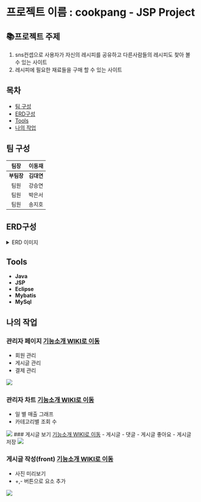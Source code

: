# 프로젝트 이름 : cookpang - JSP Project

## 📚프로젝트 주제 

1.   sns컨셉으로 사용자가 자신의 레시피를 공유하고 다른사람들의 레시피도 찾아 볼 수 있는 사이트
2.  레시피에 필요한 재료들을 구매 할 수 있는 사이트

## 목차
- [팀 구성](#팀-구성)
- [ERD구성](#erd구성)
- [Tools](#tools)
- [나의 작업](#나의-작업)

## 팀 구성

|팀장|이동재|           
|:--:|:--:|
|**부팀장**|**김대연**|
|팀원|강승연|
|팀원|박은서|
|팀원|송지호|

## ERD구성
<details>
<summary>ERD 이미지</summary>
    
[![쿡팡 erd구성](./WebContent/assets/img/erdImg/cookpangERD3.png)](https://dbdiagram.io/d/642008425758ac5f17242b13)

</details>

 ## Tools
- **Java**
- **JSP**
- **Eclipse**
- **Mybatis**
- **MySql**

## 나의 작업
### 관리자 페이지 <a href=""> 기능소개 WIKI로 이동</a>
- 회원 관리
- 게시글 관리
- 결제 관리
 <img src="https://file.notion.so/f/s/d6282008-2eee-4077-9d95-4eedb6289b15/Untitled.png?id=797da8bb-7509-48ea-ac24-e6fab56683f0&table=block&spaceId=922ca3ea-469b-45a5-acae-07669690df71&expirationTimestamp=1690884000000&signature=PCaIKMtwhu9ENecFtnp8auE10cm6kmUYmBQCHgUSrPU&downloadName=Untitled.png" width="500">

### 관리자 차트 <a href=""> 기능소개 WIKI로 이동</a>
- 일 별 매출 그래프
- 카테고리별 조회 수
 <img src="https://file.notion.so/f/s/e46df706-cb40-4cd2-8292-06189f67a5ad/Untitled.png?id=dc45e00c-cb99-4720-8656-b5faef92060d&table=block&spaceId=922ca3ea-469b-45a5-acae-07669690df71&expirationTimestamp=1690884000000&signature=9ciS4P89PYRrAKPZSU3zz0FpL01QMcp8UuxQiFjcaO0&downloadName=Untitled.png" width="500">
### 게시글 보기 <a href=""> 기능소개 WIKI로 이동</a>
- 게시글
- 댓글
- 게시글 좋아요
- 게시글 저장
 <img src="https://file.notion.so/f/s/ebca7616-4353-442d-8ccf-e022d5228f10/Untitled.png?id=c07b3f7f-25ad-4a0f-aa0b-fe2006bc493b&table=block&spaceId=922ca3ea-469b-45a5-acae-07669690df71&expirationTimestamp=1690884000000&signature=NwpQQWcOras9JszNe-b627vF4m_O8DcZnOstVEfYzBk&downloadName=Untitled.png" width="500">

### 게시글 작성(front) <a href=""> 기능소개 WIKI로 이동</a>
- 사진 미리보기
- +,- 버튼으로 요소 추가
<img src="https://file.notion.so/f/s/d6467e35-a151-4b6f-a4c9-83aab5677d0e/Untitled.png?id=14a3a789-fa08-42db-892c-f2747bf7edc9&table=block&spaceId=922ca3ea-469b-45a5-acae-07669690df71&expirationTimestamp=1690884000000&signature=QwBgf0us_Ub5a0EVtz54Tm6P0_jOMNsqxXozPWm-5R4&downloadName=Untitled.png" width="500">




